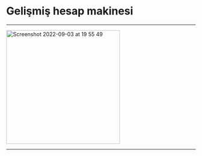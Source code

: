 # Gelişmiş hesap makinesi

---

<img width="302" alt="Screenshot 2022-09-03 at 19 55 49" src="https://user-images.githubusercontent.com/72032853/188280750-4fc1c258-b9ae-42d0-a5e8-003949487e43.png">


---
